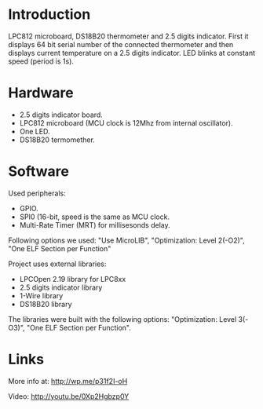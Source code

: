 Introduction
=
LPC812 microboard, DS18B20 thermometer and 2.5 digits indicator.
First it displays 64 bit serial number of the connected thermometer 
and then displays current temperature on a 2.5 digits indicator.
LED blinks at constant speed (period is 1s).

Hardware
=
* 2.5 digits indicator board.
* LPC812 microboard (MCU clock is 12Mhz from internal oscillator).
* One LED.
* DS18B20 termomether.

Software
=
Used peripherals: 

* GPIO.
* SPI0 (16-bit, speed is the same as MCU clock.
* Multi-Rate Timer (MRT) for millisesonds delay. 

Following options we used:
"Use MicroLIB", "Optimization: Level 2(-O2)", "One ELF Section per Function"

Project uses external libraries:

* LPCOpen 2.19 library for LPC8xx
* 2.5 digits indicator library
* 1-Wire library
* DS18B20 library

The libraries were built with the following options:
"Optimization: Level 3(-O3)", "One ELF Section per Function".

Links
=
More info at: http://wp.me/p31f2I-oH

Video: http://youtu.be/0Xp2Hgbzp0Y
